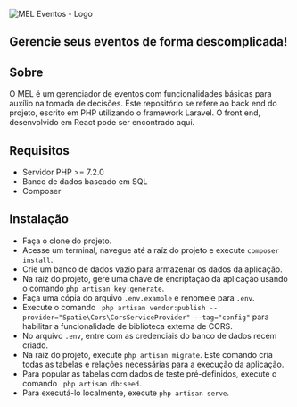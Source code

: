 ![MEL Eventos - Logo](https://user-images.githubusercontent.com/6492177/68326377-14b3f600-00aa-11ea-964c-4b8716fa7c07.png)
## Gerencie seus eventos de forma descomplicada!

## Sobre 
O MEL é um gerenciador de eventos com funcionalidades básicas para auxílio na tomada de decisões.
Este repositório se refere ao back end do projeto, escrito em PHP utilizando o framework Laravel.
O front end, desenvolvido em React pode ser encontrado aqui.

## Requisitos
- Servidor PHP >= 7.2.0
- Banco de dados baseado em SQL
- Composer 

## Instalação
- Faça o clone do projeto.
- Acesse um terminal, navegue até a raíz do projeto e execute ```composer install```.
- Crie um banco de dados vazio para armazenar os dados da aplicação.
- Na raíz do projeto, gere uma chave de encriptação da aplicação usando o comando ```php artisan key:generate```.
- Faça uma cópia do arquivo ```.env.example``` e renomeie para ```.env```.
- Execute o comando `` php artisan vendor:publish --provider="Spatie\Cors\CorsServiceProvider" --tag="config"`` para habilitar a funcionalidade de biblioteca
externa de CORS.
- No arquivo ```.env```, entre com as credenciais do banco de dados recém criado.
- Na raíz do projeto, execute ```php artisan migrate```. Este comando cria todas as
tabelas e relações necessárias para a execução da aplicação.
- Para popular as tabelas com dados de teste pré-definidos, execute o comando `` php artisan db:seed``.
- Para executá-lo localmente, execute ```php artisan serve```.

